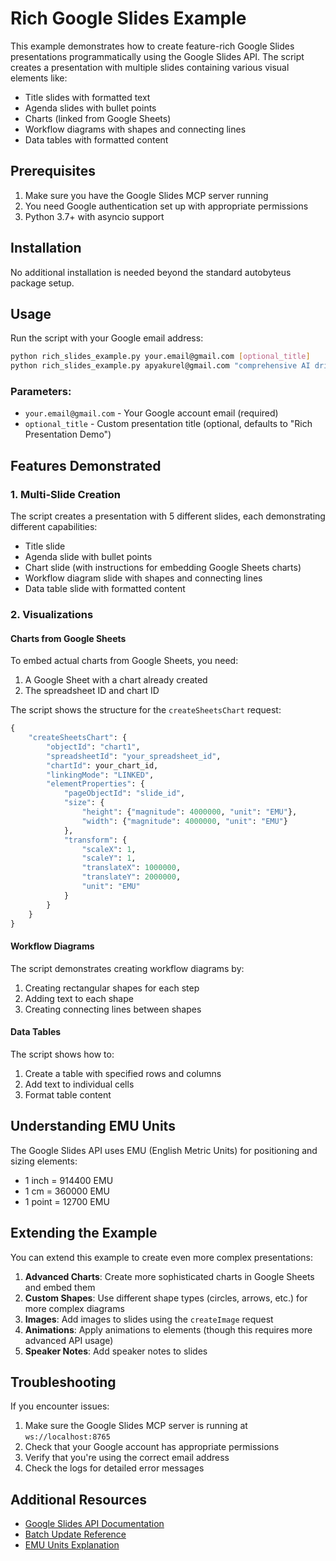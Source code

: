 # Rich Google Slides Example

This example demonstrates how to create feature-rich Google Slides presentations programmatically using the Google Slides API. The script creates a presentation with multiple slides containing various visual elements like:

- Title slides with formatted text
- Agenda slides with bullet points
- Charts (linked from Google Sheets)
- Workflow diagrams with shapes and connecting lines
- Data tables with formatted content

## Prerequisites

1. Make sure you have the Google Slides MCP server running
2. You need Google authentication set up with appropriate permissions
3. Python 3.7+ with asyncio support

## Installation

No additional installation is needed beyond the standard autobyteus package setup.

## Usage

Run the script with your Google email address:

```bash
python rich_slides_example.py your.email@gmail.com [optional_title]
python rich_slides_example.py apyakurel@gmail.com "comprehensive AI driven STEM education platform for students and teachers"
```

### Parameters:

- `your.email@gmail.com` - Your Google account email (required)
- `optional_title` - Custom presentation title (optional, defaults to "Rich Presentation Demo")

## Features Demonstrated

### 1. Multi-Slide Creation

The script creates a presentation with 5 different slides, each demonstrating different capabilities:

- Title slide
- Agenda slide with bullet points
- Chart slide (with instructions for embedding Google Sheets charts)
- Workflow diagram slide with shapes and connecting lines
- Data table slide with formatted content

### 2. Visualizations

#### Charts from Google Sheets

To embed actual charts from Google Sheets, you need:
1. A Google Sheet with a chart already created
2. The spreadsheet ID and chart ID

The script shows the structure for the `createSheetsChart` request:

```python
{
    "createSheetsChart": {
        "objectId": "chart1",
        "spreadsheetId": "your_spreadsheet_id",
        "chartId": your_chart_id,
        "linkingMode": "LINKED",
        "elementProperties": {
            "pageObjectId": "slide_id",
            "size": {
                "height": {"magnitude": 4000000, "unit": "EMU"},
                "width": {"magnitude": 4000000, "unit": "EMU"}
            },
            "transform": {
                "scaleX": 1,
                "scaleY": 1,
                "translateX": 1000000,
                "translateY": 2000000,
                "unit": "EMU"
            }
        }
    }
}
```

#### Workflow Diagrams

The script demonstrates creating workflow diagrams by:
1. Creating rectangular shapes for each step
2. Adding text to each shape
3. Creating connecting lines between shapes

#### Data Tables

The script shows how to:
1. Create a table with specified rows and columns
2. Add text to individual cells
3. Format table content

## Understanding EMU Units

The Google Slides API uses EMU (English Metric Units) for positioning and sizing elements:
- 1 inch = 914400 EMU
- 1 cm = 360000 EMU
- 1 point = 12700 EMU

## Extending the Example

You can extend this example to create even more complex presentations:

1. **Advanced Charts**: Create more sophisticated charts in Google Sheets and embed them
2. **Custom Shapes**: Use different shape types (circles, arrows, etc.) for more complex diagrams
3. **Images**: Add images to slides using the `createImage` request
4. **Animations**: Apply animations to elements (though this requires more advanced API usage)
5. **Speaker Notes**: Add speaker notes to slides

## Troubleshooting

If you encounter issues:

1. Make sure the Google Slides MCP server is running at `ws://localhost:8765`
2. Check that your Google account has appropriate permissions
3. Verify that you're using the correct email address
4. Check the logs for detailed error messages

## Additional Resources

- [Google Slides API Documentation](https://developers.google.com/slides/api/guides/overview)
- [Batch Update Reference](https://developers.google.com/slides/api/reference/rest/v1/presentations/batchUpdate)
- [EMU Units Explanation](https://developers.google.com/slides/api/guides/concepts#units) 
